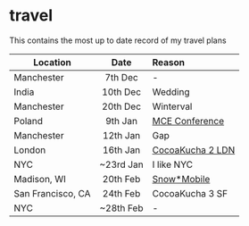 travel
======

This contains the most up to date record of my travel plans


| Location        | Date           | Reason  |
| ------------- |:-------------:| :-----|
| Manchester      | 7th Dec | - |
| India      | 10th Dec | Wedding |
| Manchester | 20th Dec | Winterval |
| Poland | 9th Jan | [MCE Conference](http://mobilecentraleurope.com/) |
| Manchester | 12th Jan| Gap |
| London | 16th Jan | [CocoaKucha 2 LDN](http://github.com/orta/life/issues/10) |
| NYC | ~23rd Jan | I like NYC |
| Madison, WI | 20th Feb | [Snow*Mobile](http://www.snow-mobile.org) |
| San Francisco, CA | 24th Feb | CocoaKucha 3 SF |
| NYC | ~28th Feb | - |
